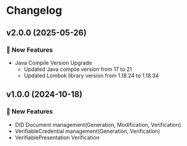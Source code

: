 # Changelog

## v2.0.0 (2025-05-26)

### 🚀 New Features

- Java Compile Version Upgrade
    - Updated Java compile version from 17 to 21
    - Updated Lombok library version from 1.18.24 to 1.18.34

## v1.0.0 (2024-10-18)

### 🚀 New Features

- DID Document management(Generation, Modification, Verification)
- VerifiableCredential management(Generation, Verification)
- VerifiablePresentation Verification